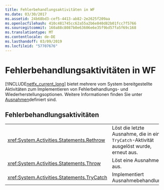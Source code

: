 ```yaml
---
title: Fehlerbehandlungsaktivitäten in WF
ms.date: 03/30/2017
ms.assetid: 24b68bd3-cef5-4413-ab82-2e2625f209aa
ms.openlocfilehash: 410c481745cc62a55a2b6e840d82b01fcc7f5766
ms.sourcegitcommit: 160a88c8087b0e63606e6e35f9bd57fa5f69c168
ms.translationtype: MT
ms.contentlocale: de-DE
ms.lasthandoff: 03/09/2019
ms.locfileid: "57707676"
---
```

# <a name="error-handling-activities-in-wf"></a>Fehlerbehandlungsaktivitäten in WF
[!INCLUDE[netfx_current_long](../../../includes/netfx-current-long-md.md)] bietet mehrere vom System bereitgestellte Aktivitäten zum Implementieren von Fehlerbehandlungs- und Wiederherstellungsoptionen. Weitere Informationen finden Sie unter [Ausnahmen](exceptions.md)definiert sind.  
  
## <a name="error-handling-activities"></a>Fehlerbehandlungsaktivitäten  
  
|||  
|-|-|  
|<xref:System.Activities.Statements.Rethrow>|Löst die letzte Ausnahme, die in einer `TryCatch`-Aktivität ausgelöst wurde, erneut aus.|  
|<xref:System.Activities.Statements.Throw>|Löst eine Ausnahme aus.|  
|<xref:System.Activities.Statements.TryCatch>|Implementiert Ausnahmebehandlung.|
